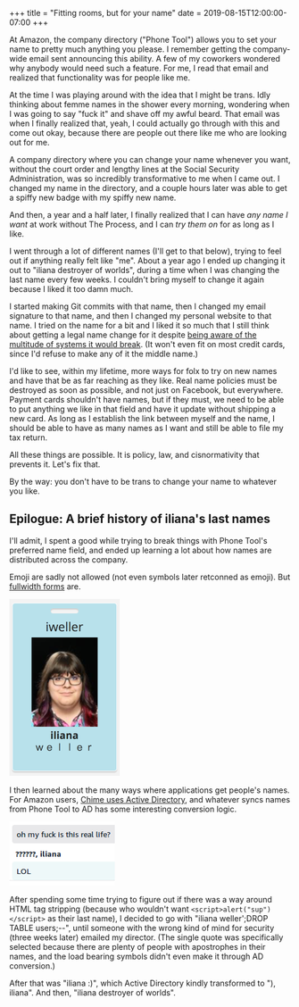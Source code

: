 +++
title = "Fitting rooms, but for your name"
date = 2019-08-15T12:00:00-07:00
+++

At Amazon, the company directory ("Phone Tool") allows you to set your name to pretty much anything you please. I remember getting the company-wide email sent announcing this ability. A few of my coworkers wondered why anybody would need such a feature. For me, I read that email and realized that functionality was for people like me.

At the time I was playing around with the idea that I might be trans. Idly thinking about femme names in the shower every morning, wondering when I was going to say "fuck it" and shave off my awful beard. That email was when I finally realized that, yeah, I could actually go through with this and come out okay, because there are people out there like me who are looking out for me.

A company directory where you can change your name whenever you want, without the court order and lengthy lines at the Social Security Administration, was so incredibly transformative to me when I came out. I changed my name in the directory, and a couple hours later was able to get a spiffy new badge with my spiffy new name.

And then, a year and a half later, I finally realized that I can have _any name I want_ at work without The Process, and I can _try them on_ for as long as I like.

I went through a lot of different names (I'll get to that below), trying to feel out if anything really felt like "me". About a year ago I ended up changing it out to "iliana destroyer of worlds", during a time when I was changing the last name every few weeks. I couldn't bring myself to change it again because I liked it too damn much.

I started making Git commits with that name, then I changed my email signature to that name, and then I changed my personal website to that name. I tried on the name for a bit and I liked it so much that I still think about getting a legal name change for it despite [being aware of the multitude of systems it would break][name-falsehoods]. (It won't even fit on most credit cards, since I'd refuse to make any of it the middle name.)

[name-falsehoods]: https://www.kalzumeus.com/2010/06/17/falsehoods-programmers-believe-about-names/

I'd like to see, within my lifetime, more ways for folx to try on new names and have that be as far reaching as they like. Real name policies must be destroyed as soon as possible, and not just on Facebook, but everywhere. Payment cards shouldn't have names, but if they must, we need to be able to put anything we like in that field and have it update without shipping a new card. As long as I establish the link between myself and the name, I should be able to have as many names as I want and still be able to file my tax return.

All these things are possible. It is policy, law, and cisnormativity that prevents it. Let's fix that.

By the way: you don't have to be trans to change your name to whatever you like.

## Epilogue: A brief history of iliana's last names

I'll admit, I spent a good while trying to break things with Phone Tool's preferred name field, and ended up learning a lot about how names are distributed across the company.

Emoji are sadly not allowed (not even symbols later retconned as emoji). But [fullwidth forms][fullwidth] are.

![A badge displayed in Phone Tool, reading "iliana weller" with "weller" written using full width text](ili-fullwidth.png)

[fullwidth]: https://en.wikipedia.org/wiki/Halfwidth_and_fullwidth_forms

I then learned about the many ways where applications get people's names. For Amazon users, [Chime uses Active Directory](https://docs.aws.amazon.com/chime/latest/ag/active_directory.html), and whatever syncs names from Phone Tool to AD has some interesting conversion logic.

![A message in Chime that reads "is this real life"; a reply from "??????, iliana" replying "LOL"](ili-fullwidth-chime.png)

After spending some time trying to figure out if there was a way around HTML tag stripping (because who wouldn't want `<script>alert("sup")</script>` as their last name), I decided to go with "iliana weller\';DROP TABLE users;\-\-", until someone with the wrong kind of mind for security (three weeks later) emailed my director. (The single quote was specifically selected because there are plenty of people with apostrophes in their names, and the load bearing symbols didn't even make it through AD conversion.)

After that was "iliana :)", which Active Directory kindly transformed to "), iliana". And then, "iliana destroyer of worlds".
